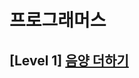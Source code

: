# 프로그래머스 
## [Level 1] [음양 더하기][link]

[link]: https://programmers.co.kr/learn/courses/30/lessons/76501
